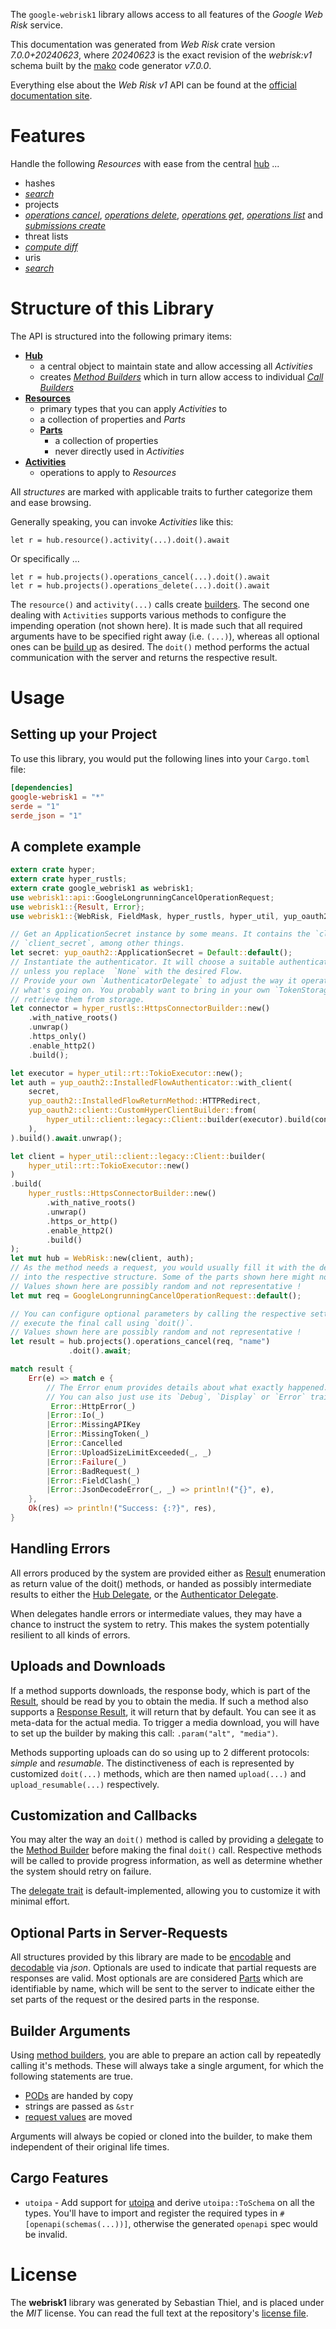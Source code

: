 <!---
DO NOT EDIT !
This file was generated automatically from 'src/generator/templates/api/README.md.mako'
DO NOT EDIT !
-->
The `google-webrisk1` library allows access to all features of the *Google Web Risk* service.

This documentation was generated from *Web Risk* crate version *7.0.0+20240623*, where *20240623* is the exact revision of the *webrisk:v1* schema built by the [mako](http://www.makotemplates.org/) code generator *v7.0.0*.

Everything else about the *Web Risk* *v1* API can be found at the
[official documentation site](https://cloud.google.com/web-risk/).
# Features

Handle the following *Resources* with ease from the central [hub](https://docs.rs/google-webrisk1/7.0.0+20240623/google_webrisk1/WebRisk) ...

* hashes
 * [*search*](https://docs.rs/google-webrisk1/7.0.0+20240623/google_webrisk1/api::HashSearchCall)
* projects
 * [*operations cancel*](https://docs.rs/google-webrisk1/7.0.0+20240623/google_webrisk1/api::ProjectOperationCancelCall), [*operations delete*](https://docs.rs/google-webrisk1/7.0.0+20240623/google_webrisk1/api::ProjectOperationDeleteCall), [*operations get*](https://docs.rs/google-webrisk1/7.0.0+20240623/google_webrisk1/api::ProjectOperationGetCall), [*operations list*](https://docs.rs/google-webrisk1/7.0.0+20240623/google_webrisk1/api::ProjectOperationListCall) and [*submissions create*](https://docs.rs/google-webrisk1/7.0.0+20240623/google_webrisk1/api::ProjectSubmissionCreateCall)
* threat lists
 * [*compute diff*](https://docs.rs/google-webrisk1/7.0.0+20240623/google_webrisk1/api::ThreatListComputeDiffCall)
* uris
 * [*search*](https://docs.rs/google-webrisk1/7.0.0+20240623/google_webrisk1/api::UriSearchCall)




# Structure of this Library

The API is structured into the following primary items:

* **[Hub](https://docs.rs/google-webrisk1/7.0.0+20240623/google_webrisk1/WebRisk)**
    * a central object to maintain state and allow accessing all *Activities*
    * creates [*Method Builders*](https://docs.rs/google-webrisk1/7.0.0+20240623/google_webrisk1/common::MethodsBuilder) which in turn
      allow access to individual [*Call Builders*](https://docs.rs/google-webrisk1/7.0.0+20240623/google_webrisk1/common::CallBuilder)
* **[Resources](https://docs.rs/google-webrisk1/7.0.0+20240623/google_webrisk1/common::Resource)**
    * primary types that you can apply *Activities* to
    * a collection of properties and *Parts*
    * **[Parts](https://docs.rs/google-webrisk1/7.0.0+20240623/google_webrisk1/common::Part)**
        * a collection of properties
        * never directly used in *Activities*
* **[Activities](https://docs.rs/google-webrisk1/7.0.0+20240623/google_webrisk1/common::CallBuilder)**
    * operations to apply to *Resources*

All *structures* are marked with applicable traits to further categorize them and ease browsing.

Generally speaking, you can invoke *Activities* like this:

```Rust,ignore
let r = hub.resource().activity(...).doit().await
```

Or specifically ...

```ignore
let r = hub.projects().operations_cancel(...).doit().await
let r = hub.projects().operations_delete(...).doit().await
```

The `resource()` and `activity(...)` calls create [builders][builder-pattern]. The second one dealing with `Activities`
supports various methods to configure the impending operation (not shown here). It is made such that all required arguments have to be
specified right away (i.e. `(...)`), whereas all optional ones can be [build up][builder-pattern] as desired.
The `doit()` method performs the actual communication with the server and returns the respective result.

# Usage

## Setting up your Project

To use this library, you would put the following lines into your `Cargo.toml` file:

```toml
[dependencies]
google-webrisk1 = "*"
serde = "1"
serde_json = "1"
```

## A complete example

```Rust
extern crate hyper;
extern crate hyper_rustls;
extern crate google_webrisk1 as webrisk1;
use webrisk1::api::GoogleLongrunningCancelOperationRequest;
use webrisk1::{Result, Error};
use webrisk1::{WebRisk, FieldMask, hyper_rustls, hyper_util, yup_oauth2};

// Get an ApplicationSecret instance by some means. It contains the `client_id` and
// `client_secret`, among other things.
let secret: yup_oauth2::ApplicationSecret = Default::default();
// Instantiate the authenticator. It will choose a suitable authentication flow for you,
// unless you replace  `None` with the desired Flow.
// Provide your own `AuthenticatorDelegate` to adjust the way it operates and get feedback about
// what's going on. You probably want to bring in your own `TokenStorage` to persist tokens and
// retrieve them from storage.
let connector = hyper_rustls::HttpsConnectorBuilder::new()
    .with_native_roots()
    .unwrap()
    .https_only()
    .enable_http2()
    .build();

let executor = hyper_util::rt::TokioExecutor::new();
let auth = yup_oauth2::InstalledFlowAuthenticator::with_client(
    secret,
    yup_oauth2::InstalledFlowReturnMethod::HTTPRedirect,
    yup_oauth2::client::CustomHyperClientBuilder::from(
        hyper_util::client::legacy::Client::builder(executor).build(connector),
    ),
).build().await.unwrap();

let client = hyper_util::client::legacy::Client::builder(
    hyper_util::rt::TokioExecutor::new()
)
.build(
    hyper_rustls::HttpsConnectorBuilder::new()
        .with_native_roots()
        .unwrap()
        .https_or_http()
        .enable_http2()
        .build()
);
let mut hub = WebRisk::new(client, auth);
// As the method needs a request, you would usually fill it with the desired information
// into the respective structure. Some of the parts shown here might not be applicable !
// Values shown here are possibly random and not representative !
let mut req = GoogleLongrunningCancelOperationRequest::default();

// You can configure optional parameters by calling the respective setters at will, and
// execute the final call using `doit()`.
// Values shown here are possibly random and not representative !
let result = hub.projects().operations_cancel(req, "name")
             .doit().await;

match result {
    Err(e) => match e {
        // The Error enum provides details about what exactly happened.
        // You can also just use its `Debug`, `Display` or `Error` traits
         Error::HttpError(_)
        |Error::Io(_)
        |Error::MissingAPIKey
        |Error::MissingToken(_)
        |Error::Cancelled
        |Error::UploadSizeLimitExceeded(_, _)
        |Error::Failure(_)
        |Error::BadRequest(_)
        |Error::FieldClash(_)
        |Error::JsonDecodeError(_, _) => println!("{}", e),
    },
    Ok(res) => println!("Success: {:?}", res),
}

```
## Handling Errors

All errors produced by the system are provided either as [Result](https://docs.rs/google-webrisk1/7.0.0+20240623/google_webrisk1/common::Result) enumeration as return value of
the doit() methods, or handed as possibly intermediate results to either the
[Hub Delegate](https://docs.rs/google-webrisk1/7.0.0+20240623/google_webrisk1/common::Delegate), or the [Authenticator Delegate](https://docs.rs/yup-oauth2/*/yup_oauth2/trait.AuthenticatorDelegate.html).

When delegates handle errors or intermediate values, they may have a chance to instruct the system to retry. This
makes the system potentially resilient to all kinds of errors.

## Uploads and Downloads
If a method supports downloads, the response body, which is part of the [Result](https://docs.rs/google-webrisk1/7.0.0+20240623/google_webrisk1/common::Result), should be
read by you to obtain the media.
If such a method also supports a [Response Result](https://docs.rs/google-webrisk1/7.0.0+20240623/google_webrisk1/common::ResponseResult), it will return that by default.
You can see it as meta-data for the actual media. To trigger a media download, you will have to set up the builder by making
this call: `.param("alt", "media")`.

Methods supporting uploads can do so using up to 2 different protocols:
*simple* and *resumable*. The distinctiveness of each is represented by customized
`doit(...)` methods, which are then named `upload(...)` and `upload_resumable(...)` respectively.

## Customization and Callbacks

You may alter the way an `doit()` method is called by providing a [delegate](https://docs.rs/google-webrisk1/7.0.0+20240623/google_webrisk1/common::Delegate) to the
[Method Builder](https://docs.rs/google-webrisk1/7.0.0+20240623/google_webrisk1/common::CallBuilder) before making the final `doit()` call.
Respective methods will be called to provide progress information, as well as determine whether the system should
retry on failure.

The [delegate trait](https://docs.rs/google-webrisk1/7.0.0+20240623/google_webrisk1/common::Delegate) is default-implemented, allowing you to customize it with minimal effort.

## Optional Parts in Server-Requests

All structures provided by this library are made to be [encodable](https://docs.rs/google-webrisk1/7.0.0+20240623/google_webrisk1/common::RequestValue) and
[decodable](https://docs.rs/google-webrisk1/7.0.0+20240623/google_webrisk1/common::ResponseResult) via *json*. Optionals are used to indicate that partial requests are responses
are valid.
Most optionals are are considered [Parts](https://docs.rs/google-webrisk1/7.0.0+20240623/google_webrisk1/common::Part) which are identifiable by name, which will be sent to
the server to indicate either the set parts of the request or the desired parts in the response.

## Builder Arguments

Using [method builders](https://docs.rs/google-webrisk1/7.0.0+20240623/google_webrisk1/common::CallBuilder), you are able to prepare an action call by repeatedly calling it's methods.
These will always take a single argument, for which the following statements are true.

* [PODs][wiki-pod] are handed by copy
* strings are passed as `&str`
* [request values](https://docs.rs/google-webrisk1/7.0.0+20240623/google_webrisk1/common::RequestValue) are moved

Arguments will always be copied or cloned into the builder, to make them independent of their original life times.

[wiki-pod]: http://en.wikipedia.org/wiki/Plain_old_data_structure
[builder-pattern]: http://en.wikipedia.org/wiki/Builder_pattern
[google-go-api]: https://github.com/google/google-api-go-client

## Cargo Features

* `utoipa` - Add support for [utoipa](https://crates.io/crates/utoipa) and derive `utoipa::ToSchema` on all
the types. You'll have to import and register the required types in `#[openapi(schemas(...))]`, otherwise the
generated `openapi` spec would be invalid.


# License
The **webrisk1** library was generated by Sebastian Thiel, and is placed
under the *MIT* license.
You can read the full text at the repository's [license file][repo-license].

[repo-license]: https://github.com/Byron/google-apis-rsblob/main/LICENSE.md

